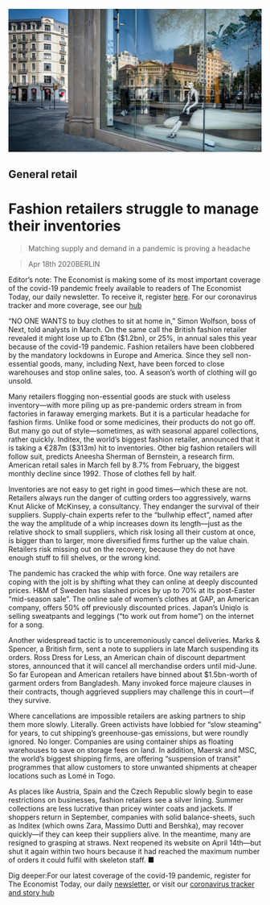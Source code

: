 ![](./images/20200418_WBP501.jpg)

## General retail

# Fashion retailers struggle to manage their inventories

> Matching supply and demand in a pandemic is proving a headache

> Apr 18th 2020BERLIN

Editor’s note: The Economist is making some of its most important coverage of the covid-19 pandemic freely available to readers of The Economist Today, our daily newsletter. To receive it, register [here](https://www.economist.com//newslettersignup). For our coronavirus tracker and more coverage, see our [hub](https://www.economist.com//coronavirus)

“NO ONE WANTS to buy clothes to sit at home in,” Simon Wolfson, boss of Next, told analysts in March. On the same call the British fashion retailer revealed it might lose up to £1bn ($1.2bn), or 25%, in annual sales this year because of the covid-19 pandemic. Fashion retailers have been clobbered by the mandatory lockdowns in Europe and America. Since they sell non-essential goods, many, including Next, have been forced to close warehouses and stop online sales, too. A season’s worth of clothing will go unsold.

Many retailers flogging non-essential goods are stuck with useless inventory—with more piling up as pre-pandemic orders stream in from factories in faraway emerging markets. But it is a particular headache for fashion firms. Unlike food or some medicines, their products do not go off. But many go out of style—sometimes, as with seasonal apparel collections, rather quickly. Inditex, the world’s biggest fashion retailer, announced that it is taking a €287m ($313m) hit to inventories. Other big fashion retailers will follow suit, predicts Aneesha Sherman of Bernstein, a research firm. American retail sales in March fell by 8.7% from February, the biggest monthly decline since 1992. Those of clothes fell by half.

Inventories are not easy to get right in good times—which these are not. Retailers always run the danger of cutting orders too aggressively, warns Knut Alicke of McKinsey, a consultancy. They endanger the survival of their suppliers. Supply-chain experts refer to the “bullwhip effect”, named after the way the amplitude of a whip increases down its length—just as the relative shock to small suppliers, which risk losing all their custom at once, is bigger than to larger, more diversified firms further up the value chain. Retailers risk missing out on the recovery, because they do not have enough stuff to fill shelves, or the wrong kind.

The pandemic has cracked the whip with force. One way retailers are coping with the jolt is by shifting what they can online at deeply discounted prices. H&M of Sweden has slashed prices by up to 70% at its post-Easter “mid-season sale”. The online sale of women’s clothes at GAP, an American company, offers 50% off previously discounted prices. Japan’s Uniqlo is selling sweatpants and leggings (“to work out from home”) on the internet for a song.

Another widespread tactic is to unceremoniously cancel deliveries. Marks & Spencer, a British firm, sent a note to suppliers in late March suspending its orders. Ross Dress for Less, an American chain of discount department stores, announced that it will cancel all merchandise orders until mid-June. So far European and American retailers have binned about $1.5bn-worth of garment orders from Bangladesh. Many invoked force majeure clauses in their contracts, though aggrieved suppliers may challenge this in court—if they survive.

Where cancellations are impossible retailers are asking partners to ship them more slowly. Literally. Green activists have lobbied for “slow steaming” for years, to cut shipping’s greenhouse-gas emissions, but were roundly ignored. No longer. Companies are using container ships as floating warehouses to save on storage fees on land. In addition, Maersk and MSC, the world’s biggest shipping firms, are offering “suspension of transit” programmes that allow customers to store unwanted shipments at cheaper locations such as Lomé in Togo.

As places like Austria, Spain and the Czech Republic slowly begin to ease restrictions on businesses, fashion retailers see a silver lining. Summer collections are less lucrative than pricey winter coats and jackets. If shoppers return in September, companies with solid balance-sheets, such as Inditex (which owns Zara, Massimo Dutti and Bershka), may recover quickly—if they can keep their suppliers alive. In the meantime, many are resigned to grasping at straws. Next reopened its website on April 14th—but shut it again within two hours because it had reached the maximum number of orders it could fulfil with skeleton staff. ■

Dig deeper:For our latest coverage of the covid-19 pandemic, register for The Economist Today, our daily [newsletter](https://www.economist.com//newslettersignup), or visit our [coronavirus tracker and story hub](https://www.economist.com//coronavirus)
